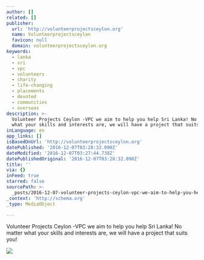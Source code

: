 ```yaml
---
author: []
related: []
publisher:
  url: 'http://volunteerprojectsceylon.org'
  name: Volunteerprojectsceylon
  favicon: null
  domain: volunteerprojectsceylon.org
keywords:
  - lanka
  - sri
  - vpc
  - volunteers
  - charity
  - life-changing
  - placements
  - devoted
  - communities
  - overseas
description: >-
  Volunteer Projects Ceylon -VPC we aim to help you help Sri Lanka! No matter
  what your skills and interests are, we will have a project that suits you!
inLanguage: en
app_links: []
isBasedOnUrl: 'http://volunteerprojectsceylon.org'
datePublished: '2016-12-07T03:28:32.090Z'
dateModified: '2016-12-07T03:27:44.738Z'
datePublishedOriginal: '2016-12-07T03:28:32.090Z'
title: ''
via: {}
inFeed: true
starred: false
sourcePath: >-
  _posts/2016-12-07-volunteer-projects-ceylon-vpc-we-aim-to-help-you-help-sri-l.md
_context: 'http://schema.org'
_type: MediaObject

---
```

<article style=""><p>Volunteer Projects Ceylon -VPC we aim to help you help Sri Lanka! No matter what your skills and interests are, we will have a project that suits you!</p><img src="http://volunteerprojectsceylon.org/images/pic02.jpg" /></article>